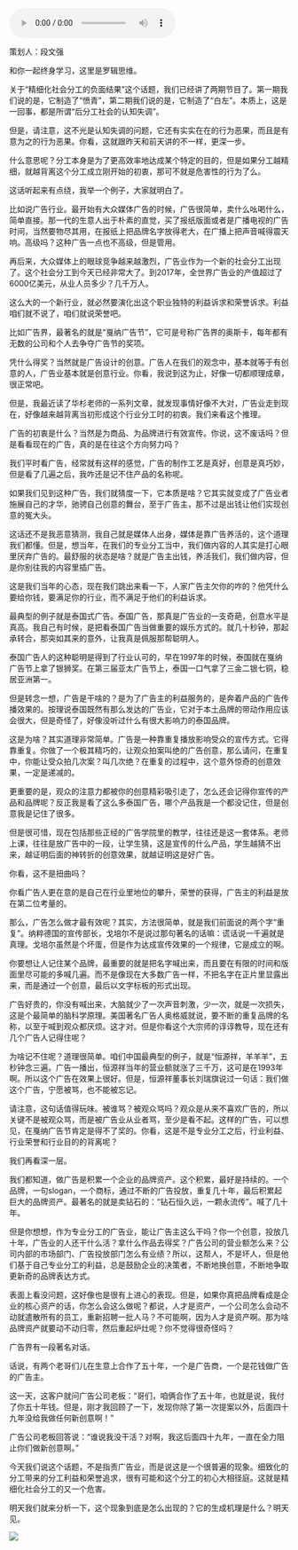 <audio src="http://igetoss.cdn.igetget.com/mp3/201803/20/201803202303292868824211.mp3" controls="controls">您的浏览器不支持 audio 标签。</audio><p>策划人：段文强</p><p>和你一起终身学习，这里是罗辑思维。</p><p>关于“精细化社会分工的负面结果”这个话题，我们已经讲了两期节目了。第一期我们说的是，它制造了“愤青”，第二期我们说的是，它制造了“白左”。本质上，这是一回事，都是所谓“后分工社会的认知失调”。</p><p>但是，请注意，这不光是认知失调的问题，它还有实实在在的行为恶果，而且是有意为之的行为恶果。你看，这就跟昨天和前天讲的不一样，更深一步。</p><p>什么意思呢？分工本身是为了更高效率地达成某个特定的目的，但是如果分工越精细，就越背离这个分工成立刚开始的初衷，那可不就是危害性的行为了么。</p><p>这话听起来有点绕，我举一个例子，大家就明白了。</p><p>比如说广告行业。最开始有大众媒体广告的时候，广告很简单，卖什么吆喝什么，简单直接。那一代的生意人出于朴素的直觉，买了报纸版面或者是广播电视的广告时间，当然要物尽其用，在报纸上把品牌名字放得老大，在广播上把声音喊得震天响。高级吗？这种广告一点也不高级，但是管用。</p><p>再后来，大众媒体上的眼球竞争越来越激烈，广告业作为一个新的社会分工出现了。这个社会分工到今天已经非常大了。到2017年，全世界广告业的产值超过了6000亿美元，从业人员多少？几千万人。</p><p>这么大的一个新行业，就必然要演化出这个职业独特的利益诉求和荣誉诉求。利益咱们就不说了，咱们就说荣誉吧。</p><p>比如广告界，最著名的就是“戛纳广告节”，它可是号称广告界的奥斯卡，每年都有无数的公司和个人去争夺广告节的奖项。</p><p>凭什么得奖？当然就是广告设计的创意。广告人在我们的观念中，基本就等于有创意的人，广告业基本就是创意行业。你看，我说到这为止，好像一切都顺理成章，很正常吧。</p><p>但是，我最近读了华杉老师的一系列文章，就发现事情好像不大对，广告业走到现在，好像越来越背离当初形成这个行业分工时的初衷。我们来看这个推理。</p><p>广告的初衷是什么？当然是为商品、为品牌进行有效宣传。你说，这不废话吗？但是看看现在的广告，真的是在往这个方向努力吗？</p><p>我们平时看广告，经常就有这样的感觉，广告的制作工艺是真好，创意是真巧妙，但是看了几遍之后，我咋还是记不住产品的名称呢。</p><p>如果我们见到这种广告，我们就猜度一下，它本质是啥？它其实就变成了广告业者施展自己的才华，驰骋自己创意的舞台，至于广告主，那不过是出钱让他们实现创意的冤大头。</p><p>这话还不是我恶意猜测，我自己就是媒体人出身，媒体是靠广告养活的，这个道理我们都懂。但是，想当年，在我们的专业分工当中，我们做内容的人其实是打心眼里厌弃广告的。最舒服的状态是啥？就是广告主出钱，养活我们，我们做内容，但是你别往我的内容里插广告。</p><p>这是我们当年的心态，现在我们跳出来看一下，人家广告主欠你的咋的？他凭什么要给你钱，要满足你的行业，而不满足于他们的利益诉求。</p><p>最典型的例子就是泰国式广告。泰国广告，那真是广告业的一支奇葩，创意水平是真高。我自己有时候，是把看泰国广告当做重要的娱乐方式的。就几十秒钟，那起承转合，那突如其来的意外，让我真是佩服那帮聪明人。</p><p>泰国广告人的这种聪明是得到了行业认可的，早在1997年的时候，泰国就在戛纳广告节上拿了银狮奖。在第三届亚太广告节上，泰国一口气拿了三金二银七铜，稳居亚洲第一。</p><p>但是转念一想，广告是干啥的？是为了广告主的利益服务的，是奔着产品的广告传播效果的。按理说泰国既然有那么发达的广告业，它对于本土品牌的带动作用应该会很大，但是奇怪了，好像没听过什么有很大影响力的泰国品牌。</p><p>这是为啥？其实道理非常简单。广告是一种靠重复播放影响受众的宣传方式。它得靠重复。你做了一个极其精巧的，让观众拍案叫绝的广告创意，那么请问，在重复中，你能让受众拍几次案？叫几次绝？在重复的过程中，这个意外惊奇的创意效果，一定是递减的。</p><p>更重要的是，观众的注意力都被你的创意精彩吸引走了，怎么还会记得你宣传的产品和品牌呢？反正我是看了这么多泰国广告，哪个产品我是一个都没记住，但是创意我是记住了很多。</p><p>但是很可惜，现在包括那些正经的广告学院里的教学，往往还是这一套体系。老师上课，往往是放广告中的一段，让学生猜，这是宣传的什么产品，学生越猜不出来，越证明后面的神转折的创意效果，就越证明这是好广告。</p><p>你看，这不是扭曲吗？</p><p>你看广告人更在意的是自己在行业里地位的攀升，荣誉的获得，广告主的利益是放在第二位考量的。</p><p>那么，广告怎么做才最有效呢？其实，方法很简单，就是我们前面说的两个字“重复”。纳粹德国的宣传部长，戈培尔不是说过那句著名的话嘛：谎话说一千遍就是真理。戈培尔虽然是个坏蛋，但是作为达成宣传效果的一个规律，它是成立的啊。</p><p>你要想让人记住某个品牌，最重要的就是把名字喊出来，而且要在有限的时间和版面里尽可能的多喊几遍。而不是像现在大多数广告一样，不把名字在正片里显露出来，而是通过一个创意，最后以文字标板的形式出现。</p><p>广告好贵的，你没有喊出来，大脑就少了一次声音刺激，少一次，就是一次损失，这是个最简单的脑科学原理。美国著名广告人奥格威就说，要不断的重复品牌的名称，以至于喊到观众都厌烦。这才对。但是你看这个大宗师的谆谆教导，现在还有几个广告人记得住呢？</p><p>为啥记不住呢？道理很简单。咱们中国最典型的例子，就是“恒源祥，羊羊羊”，五秒钟念三遍。广告一播出，恒源祥当年的营业额就涨了三千万，这可是在1993年啊。所以这个广告在效果上很好。但是，恒源祥董事长刘瑞旗说过一句话：我们做这个广告，宁愿被骂，也不能被忘记。</p><p>请注意，这句话值得玩味。被谁骂？被观众骂吗？观众是从来不喜欢广告的，所以关键不是被观众骂，而是被广告业从业者骂，至少是看不起。这样的广告，可以想见，在戛纳广告节肯定是得不了奖的。你看，这是不是专业分工之后，行业利益、行业荣誉和行业目的的背离呢？</p><p>我们再看深一层。</p><p>我们都知道，做广告是积累一个企业的品牌资产。这个积累，最好是持续的。一个品牌，一句slogan，一个商标，通过不断的广告投放，重复几十年，最后积累起巨大的品牌资产。最著名的就是卖钻石的：“钻石恒久远，一颗永流传”。喊了几十年。</p><p>但是你想想，作为专业分工的广告业，能让广告主这么干吗？你一个创意，投放几十年，广告业的人还干什么活？拿什么作品去得奖？广告公司的营业额怎么来？公司内部的市场部门、广告投放部门怎么有业绩？所以，这帮人，不是坏人，但是他们基于自己专业分工的利益，总是鼓励企业的决策者，不断地换创意，不断地争取更新奇的品牌表达方式。</p><p>表面上看没问题，这好像也是很有上进心的表现。但是，如果你真把品牌看成是企业的核心资产的话，你怎么会这么做呢？都说，人才是资产，一个公司怎么会动不动就遣散所有的员工，重新招聘一批人马？不可能啊，因为人才是资产啊。那为啥品牌资产就要动不动归零，然后重起炉灶呢？你不觉得很奇怪吗？</p><p>广告界有一段著名对话。</p><p>话说，有两个老哥们儿在生意上合作了五十年，一个是广告商，一个是花钱做广告的广告主。</p><p>这一天，这客户就问广告公司老板：“哥们，咱俩合作了五十年，也就是说，我付了你五十年钱。但是，刚才我回顾了一下，发现你除了第一次提案以外，后面四十九年没给我做任何新创意啊！”</p><p>广告公司老板回答说：“谁说我没干活？对啊，我这后面四十九年，一直在全力阻止你们做新创意啊。”</p><p>今天我们说这个话题，不是指责广告业，而是说这是一个很普遍的现象。细致化的分工带来的分工利益和荣誉追求，很有可能和这个分工的初心大相径庭。这就是精细化社会分工的又一个危害。</p><p>明天我们就来分析一下，这个现象到底是怎么出现的？它的生成机理是什么？明天见。</p><img src="https://piccdn.igetget.com/img/201803/20/201803202327454629328840.jpg" />